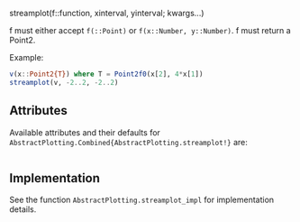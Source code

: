 streamplot(f::function, xinterval, yinterval; kwargs...)

f must either accept `f(::Point)` or `f(x::Number, y::Number)`. f must return a Point2.

Example:

```julia
v(x::Point2{T}) where T = Point2f0(x[2], 4*x[1])
streamplot(v, -2..2, -2..2)
```

## Attributes

Available attributes and their defaults for `AbstractPlotting.Combined{AbstractPlotting.streamplot!}` are: 

```

```

## Implementation

See the function `AbstractPlotting.streamplot_impl` for implementation details.
